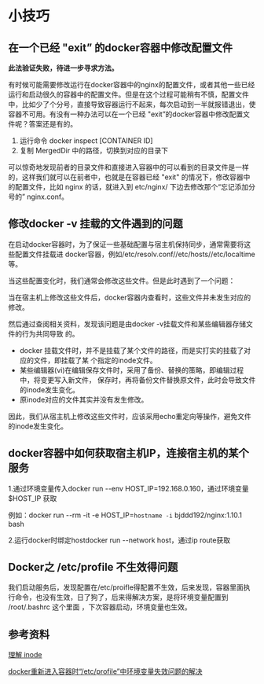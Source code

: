 # 小技巧

## 在一个已经 "exit” 的docker容器中修改配置文件

**此法验证失败，待进一步寻求方法。**

有时候可能需要修改运行在docker容器中的nginx的配置文件，或者其他一些已经运行和启动很久的容器中的配置文件。但是在这个过程可能稍有不慎，配置文件中，比如少了个分号，直接导致容器运行不起来，每次启动到一半就报错退出，使容器不可用。有没有一种办法可以在一个已经 "exit”的docker容器中修改配置文件呢？答案还是有的。

1. 运行命令 docker inspect [CONTAINER ID] 
2. 复制 MergedDir 中的路径，切换到对应的目录下

可以惊奇地发现前者的目录文件和直接进入容器中的可以看到的目录文件是一样的，这样我们就可以在前者中，也就是在容器已经 "exit" 的情况下，修改容器中的配置文件，比如 nginx 的话，就进入到 etc/nginx/ 下边去修改那个“忘记添加分号的” nginx.conf。

## 修改docker -v 挂载的文件遇到的问题

在启动docker容器时，为了保证一些基础配置与宿主机保持同步，通常需要将这些配置文件挂载进 docker容器，例如/etc/resolv.conf//etc/hosts//etc/localtime等。

当这些配置变化时，我们通常会修改这些文件。但是此时遇到了一个问题：

当在宿主机上修改这些文件后，docker容器内查看时，这些文件并未发生对应的修改。

然后通过查阅相关资料，发现该问题是由docker -v挂载文件和某些编辑器存储文件的行为共同导致 的。

- docker 挂载文件时，并不是挂载了某个文件的路径，而是实打实的挂载了对应的文件，即挂载了某 个指定的inode文件。
- 某些编辑器(vi)在编辑保存文件时，采用了备份、替换的策略，即编辑过程中，将变更写入新文件， 保存时，再将备份文件替换原文件，此时会导致文件的inode发生变化。
- 原inode对应的文件其实并没有发生修改。

因此，我们从宿主机上修改这些文件时，应该采用echo重定向等操作，避免文件的inode发生变化。

## docker容器中如何获取宿主机IP，连接宿主机的某个服务

1.通过环境变量传入docker run --env HOST_IP=192.168.0.160，通过环境变量 $HOST_IP 获取

例如：docker run --rm -it -e HOST_IP=`hostname -i` bjddd192/nginx:1.10.1 bash

2.运行docker时绑定hostdocker run --network host，通过ip route获取

## Docker之 /etc/profile 不生效得问题

我们启动服务后，发现配置在/etc/proifle得配置不生效，后来发现，容器里面执行命令，也没有生效，日了狗了，后来得解决方案，是将环境变量配置到 /root/.bashrc 这个里面 ，下次容器启动，环境变量也生效。

## 参考资料

[理解 inode](http://www.ruanyifeng.com/blog/2011/12/inode.html)

[docker重新进入容器时“/etc/profile”中环境变量失效问题的解决](https://blog.csdn.net/dongdong9223/article/details/81094657)
